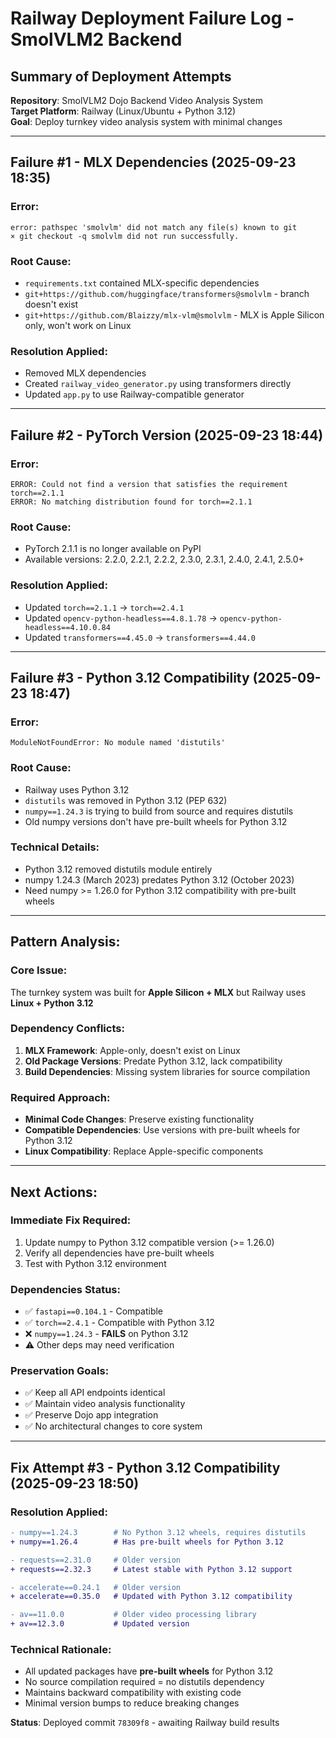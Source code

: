 # Railway Deployment Failure Log - SmolVLM2 Backend

## Summary of Deployment Attempts

**Repository**: SmolVLM2 Dojo Backend Video Analysis System  
**Target Platform**: Railway (Linux/Ubuntu + Python 3.12)  
**Goal**: Deploy turnkey video analysis system with minimal changes

---

## Failure #1 - MLX Dependencies (2025-09-23 18:35)

### Error:
```
error: pathspec 'smolvlm' did not match any file(s) known to git
× git checkout -q smolvlm did not run successfully.
```

### Root Cause:
- `requirements.txt` contained MLX-specific dependencies
- `git+https://github.com/huggingface/transformers@smolvlm` - branch doesn't exist
- `git+https://github.com/Blaizzy/mlx-vlm@smolvlm` - MLX is Apple Silicon only, won't work on Linux

### Resolution Applied:
- Removed MLX dependencies
- Created `railway_video_generator.py` using transformers directly
- Updated `app.py` to use Railway-compatible generator

---

## Failure #2 - PyTorch Version (2025-09-23 18:44)

### Error:
```
ERROR: Could not find a version that satisfies the requirement torch==2.1.1
ERROR: No matching distribution found for torch==2.1.1
```

### Root Cause:
- PyTorch 2.1.1 is no longer available on PyPI
- Available versions: 2.2.0, 2.2.1, 2.2.2, 2.3.0, 2.3.1, 2.4.0, 2.4.1, 2.5.0+

### Resolution Applied:
- Updated `torch==2.1.1` → `torch==2.4.1`
- Updated `opencv-python-headless==4.8.1.78` → `opencv-python-headless==4.10.0.84`
- Updated `transformers==4.45.0` → `transformers==4.44.0`

---

## Failure #3 - Python 3.12 Compatibility (2025-09-23 18:47)

### Error:
```
ModuleNotFoundError: No module named 'distutils'
```

### Root Cause:
- Railway uses Python 3.12 
- `distutils` was removed in Python 3.12 (PEP 632)
- `numpy==1.24.3` is trying to build from source and requires distutils
- Old numpy versions don't have pre-built wheels for Python 3.12

### Technical Details:
- Python 3.12 removed distutils module entirely
- numpy 1.24.3 (March 2023) predates Python 3.12 (October 2023)
- Need numpy >= 1.26.0 for Python 3.12 compatibility with pre-built wheels

---

## Pattern Analysis:

### Core Issue: 
The turnkey system was built for **Apple Silicon + MLX** but Railway uses **Linux + Python 3.12**

### Dependency Conflicts:
1. **MLX Framework**: Apple-only, doesn't exist on Linux
2. **Old Package Versions**: Predate Python 3.12, lack compatibility
3. **Build Dependencies**: Missing system libraries for source compilation

### Required Approach:
- **Minimal Code Changes**: Preserve existing functionality 
- **Compatible Dependencies**: Use versions with pre-built wheels for Python 3.12
- **Linux Compatibility**: Replace Apple-specific components

---

## Next Actions:

### Immediate Fix Required:
1. Update numpy to Python 3.12 compatible version (>= 1.26.0)
2. Verify all dependencies have pre-built wheels 
3. Test with Python 3.12 environment

### Dependencies Status:
- ✅ `fastapi==0.104.1` - Compatible
- ✅ `torch==2.4.1` - Compatible with Python 3.12
- ❌ `numpy==1.24.3` - **FAILS** on Python 3.12
- ⚠️  Other deps may need verification

### Preservation Goals:
- ✅ Keep all API endpoints identical
- ✅ Maintain video analysis functionality  
- ✅ Preserve Dojo app integration
- ✅ No architectural changes to core system

---

## Fix Attempt #3 - Python 3.12 Compatibility (2025-09-23 18:50)

### Resolution Applied:
```diff
- numpy==1.24.3        # No Python 3.12 wheels, requires distutils
+ numpy==1.26.4        # Has pre-built wheels for Python 3.12

- requests==2.31.0     # Older version  
+ requests==2.32.3     # Latest stable with Python 3.12 support

- accelerate==0.24.1   # Older version
+ accelerate==0.35.0   # Updated with Python 3.12 compatibility

- av==11.0.0           # Older video processing library
+ av==12.3.0           # Updated version
```

### Technical Rationale:
- All updated packages have **pre-built wheels** for Python 3.12
- No source compilation required = no distutils dependency  
- Maintains backward compatibility with existing code
- Minimal version bumps to reduce breaking changes

**Status**: Deployed commit `78309f8` - awaiting Railway build results